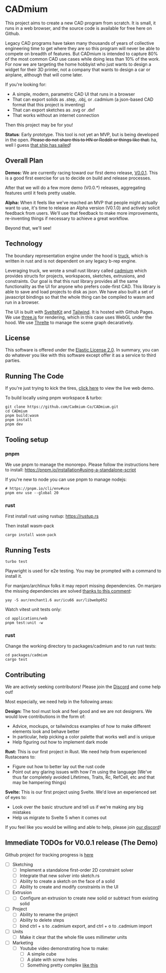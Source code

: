 # CADmium

This project aims to create a new CAD program from scratch. It is small, it runs in a web browser, and the source code is available for free here on Github.

Legacy CAD programs have taken many thousands of years of collective engineering time to get where they are so this program will never be able to compete on breadth of features. But CADmium is intended to capture 80% of the most common CAD use cases while doing less than 10% of the work. For now we are targeting the home hobbyist who just wants to design a widget for their 3D printer, not a company that wants to design a car or airplane, although that will come later.

If you're looking for:

- A simple, modern, parametric CAD UI that runs in a browser
- That can export solids as .step, .obj, or .cadmium (a json-based CAD format that this project is inventing)
- That can export sketches as .svg or .dxf
- That works without an internet connection

Then this project may be for you!

**Status**: Early prototype. This tool is not yet an MVP, but is being developed in the open. ~~Please do not share this to HN or Reddit or things like that.~~ ha, well I guess [that ship has sailed](https://news.ycombinator.com/item?id=40428827)!

## Overall Plan

**Demos:** We are currently racing toward our first demo release, [V0.0.1](https://github.com/orgs/CADmium-Co/projects/1?pane=info). This is a good first exercise for us to decide on build and release processes.

After that we will do a few more demo (V0.0.*) releases, aggregating features until it feels pretty usable.

**Alpha:** When it feels like we've reached an MVP that people might actually want to use, it's time to release an Alpha version (V0.1.0) and actively solicit feedback from users. We'll use that feedback to make more improvements, re-inventing things if necessary to achieve a great workflow.

Beyond that, we'll see!

## Technology

The boundary representation engine under the hood is [truck](https://github.com/ricosjp/truck), which is written in rust and is not dependent on any legacy b-rep engine.

Leveraging truck, we wrote a small rust library called [cadmium](https://github.com/CADmium-Co/CADmium/tree/main/src/rust/cadmium) which provides structs for projects, workspaces, sketches, extrusions, and constraints. Our goal is that this rust library provides all the same functionality as the UI for anyone who prefers code-first CAD. This library is able to save and load projects to disk as json. We have also built a set of javascript bindings so that the whole thing can be compiled to wasm and run in a browser.

The UI is built with [SvelteKit](https://kit.svelte.dev/) and [Tailwind](https://tailwindcss.com/). It is hosted with Github Pages. We use [three.js](https://threejs.org/) for rendering, which in this case uses WebGL under the hood. We use [Threlte](https://github.com/threlte/threlte) to manage the scene graph decaratively.

## License

This software is offered under the [Elastic License 2.0](https://www.elastic.co/licensing/elastic-license). In summary, you can do whatever you like with this software except offer it as a service to third parties.

## Running The Code

If you're just trying to kick the tires, [click here](https://CADmium-Co.github.io/CADmium/) to view the live web demo.

To build locally using pnpm workspace & turbo:

```shell
git clone https://github.com/Cadmium-Co/CADmium.git
cd CADmium
pnpm build:wasm
pnpm install
pnpm dev
```

## Tooling setup

### pnpm

We use pnpm to manage the monorepo. Please follow the instructions here to install: https://pnpm.io/installation#using-a-standalone-script

If you're new to node you can use pnpm to manage nodejs:

```shell
# https://pnpm.io/cli/env#use
pnpm env use --global 20
```

### rust

First install rust using rustup: https://rustup.rs

Then install wasm-pack

```shell
cargo install wasm-pack
```

## Running Tests

```shell
turbo test
```

Playwright is used for e2e testing. You may be prompted with a command to install it.

For manjaro/archlinux folks it may report missing dependencies. On manjaro the missing dependencies are solved [thanks to this comment](https://github.com/microsoft/playwright/issues/2621#issuecomment-931530175):

```shell
yay -S aur/enchant1.6 aur/icu66 aur/libwebp052
```

Watch vitest unit tests only:

```shell
cd applications/web
pnpm test:unit -w 
```

### rust

Change the working directory to packages/cadmium and to run rust tests:

```shell
cd packages/cadmium
cargo test
```

## Contributing

We are actively seeking contributors! Please join the [Discord](https://discord.gg/qJCsKJeyZv) and come help out!

Most especially, we need help in the following areas:

**Design:** The tool must look and feel good and we are not designers. We would love contributions in the form of:
- Advice, mockups, or tailwindcss examples of how to make different elements look and behave better
- In particular, help picking a color palette that works well and is unique
- Help figuring out how to implement dark mode

**Rust:** This is our first project in Rust. We need help from experienced Rustaceans to:
  - Figure out how to better lay out the rust code
  - Point out any glaring issues with how I'm using the language (We've thus far completely avoided Lifetimes, Traits, Rc, RefCell, etc and that may be hampering things)

**Svelte:** This is our first project using Svelte. We'd love an experienced set of eyes to:
  - Look over the basic structure and tell us if we're making any big mistakes
  - Help us migrate to Svelte 5 when it comes out

If you feel like you would be willing and able to help, please join [our discord](https://discord.gg/qJCsKJeyZv)!

## Immediate TODOs for V0.0.1 release (The Demo)

Github project for tracking progress is [here](https://github.com/orgs/CADmium-Co/projects/1/views/1?pane=info)

- [ ] Sketching
  - [ ] Implement a standalone first-order 2D constraint solver
  - [ ] Integrate that new solver into sketch.rs
  - [ ] Ability to create a sketch on the face of a solid
  - [ ] Ability to create and modify constraints in the UI
- [ ] Extrusion
  - [ ] Configure an extrusion to create new solid or subtract from existing solid
- [ ] Project
  - [ ] Ability to rename the project
  - [ ] Ability to delete steps
  - [ ] bind ctrl + s to .cadmium export, and ctrl + o to .cadmium import
- [ ] Units
  - [ ] Make it clear that the whole file uses millimeter units
- [ ] Marketing
  - [ ] Youtube video demonstrating how to make:
    - [ ] A simple cube
    - [ ] A plate with screw holes
    - [ ] Something pretty complex [like this](https://cad.onshape.com/documents/2382065421b11eec78db785a/w/3a8d47849c9b8d3e2c1584d6/e/63184eaca6140916d236e50b?renderMode=0&uiState=66507497cd1f34699629cbb5)
